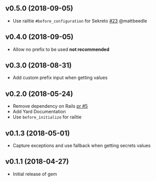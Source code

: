 ## v0.5.0 (2018-09-05)

- Use railtie `#before_configuration` for Sekreto [#23](https://github.com/autolist/sekreto/pull/23) @mattbeedle

## v0.4.0 (2018-09-05)

- Allow no prefix to be used **not recommended**

## v0.3.0 (2018-08-31)

- Add custom prefix input when getting values

## v0.2.0 (2018-05-24)

- Remove dependency on Rails [pr #5][pr5]
- Add Yard Documentation
- Use `before_initialize` for railtie

## v0.1.3 (2018-05-01)

- Capture exceptions and use fallback when getting secrets values

## v0.1.1 (2018-04-27)

- Initial release of gem

[pr5]: https://github.com/autolist/sekreto/pull/5
